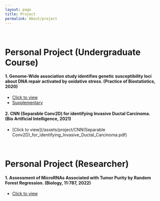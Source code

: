 ```yaml
---
layout: page
title: Project
permalink: About/project
---
```


<br/>

# Personal Project (Undergraduate Course)

#### 1. Genome-Wide association study identifies genetic susceptibility loci about DNA repair activated by oxidative stress. (Practice of Biostatistics, 2020)
  * [Click to view](/assets/project/Practice_of_Biostatistics.pdf) 
  * [Supplementary](/assets/project/Practice_of_Biostatistics_Supplementary.pdf)


#### 2.	CNN (Separable Conv2D) for identifying Invasive Ductal Carcinoma. (Bio Artificial Intelligence, 2021)
  * [Click to view](/assets/project/CNN(Separable Conv2D)_for_identifying_Invasive_Ductal_Carcinoma.pdf)

<br/>

# Personal Project (Researcher)

#### 1. Assessment of MicroRNAs Associated with Tumor Purity by Random Forest Regression. (Biology, 11:787, 2022)
  * [Click to view](/assets/project/Practice_of_Biostatistics.pdf) 


